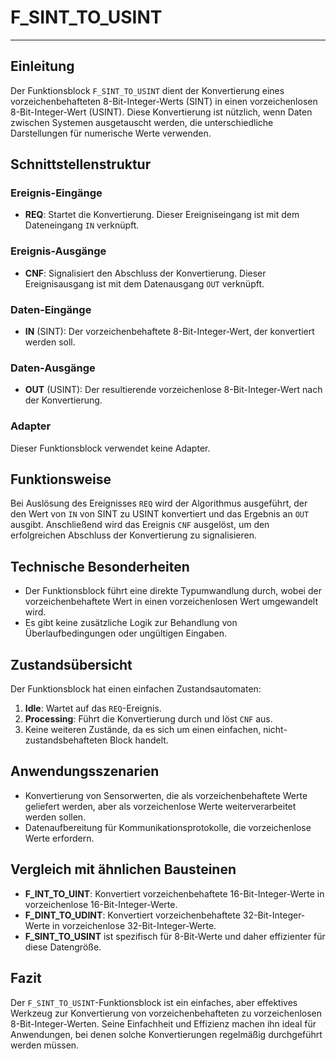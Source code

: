 # F_SINT_TO_USINT

* * * * * * * * * *
## Einleitung
Der Funktionsblock `F_SINT_TO_USINT` dient der Konvertierung eines vorzeichenbehafteten 8-Bit-Integer-Werts (SINT) in einen vorzeichenlosen 8-Bit-Integer-Wert (USINT). Diese Konvertierung ist nützlich, wenn Daten zwischen Systemen ausgetauscht werden, die unterschiedliche Darstellungen für numerische Werte verwenden.

## Schnittstellenstruktur

### **Ereignis-Eingänge**
- **REQ**: Startet die Konvertierung. Dieser Ereigniseingang ist mit dem Dateneingang `IN` verknüpft.

### **Ereignis-Ausgänge**
- **CNF**: Signalisiert den Abschluss der Konvertierung. Dieser Ereignisausgang ist mit dem Datenausgang `OUT` verknüpft.

### **Daten-Eingänge**
- **IN** (SINT): Der vorzeichenbehaftete 8-Bit-Integer-Wert, der konvertiert werden soll.

### **Daten-Ausgänge**
- **OUT** (USINT): Der resultierende vorzeichenlose 8-Bit-Integer-Wert nach der Konvertierung.

### **Adapter**
Dieser Funktionsblock verwendet keine Adapter.

## Funktionsweise
Bei Auslösung des Ereignisses `REQ` wird der Algorithmus ausgeführt, der den Wert von `IN` von SINT zu USINT konvertiert und das Ergebnis an `OUT` ausgibt. Anschließend wird das Ereignis `CNF` ausgelöst, um den erfolgreichen Abschluss der Konvertierung zu signalisieren.

## Technische Besonderheiten
- Der Funktionsblock führt eine direkte Typumwandlung durch, wobei der vorzeichenbehaftete Wert in einen vorzeichenlosen Wert umgewandelt wird.
- Es gibt keine zusätzliche Logik zur Behandlung von Überlaufbedingungen oder ungültigen Eingaben.

## Zustandsübersicht
Der Funktionsblock hat einen einfachen Zustandsautomaten:
1. **Idle**: Wartet auf das `REQ`-Ereignis.
2. **Processing**: Führt die Konvertierung durch und löst `CNF` aus.
3. Keine weiteren Zustände, da es sich um einen einfachen, nicht-zustandsbehafteten Block handelt.

## Anwendungsszenarien
- Konvertierung von Sensorwerten, die als vorzeichenbehaftete Werte geliefert werden, aber als vorzeichenlose Werte weiterverarbeitet werden sollen.
- Datenaufbereitung für Kommunikationsprotokolle, die vorzeichenlose Werte erfordern.

## Vergleich mit ähnlichen Bausteinen
- **F_INT_TO_UINT**: Konvertiert vorzeichenbehaftete 16-Bit-Integer-Werte in vorzeichenlose 16-Bit-Integer-Werte.
- **F_DINT_TO_UDINT**: Konvertiert vorzeichenbehaftete 32-Bit-Integer-Werte in vorzeichenlose 32-Bit-Integer-Werte.
- **F_SINT_TO_USINT** ist spezifisch für 8-Bit-Werte und daher effizienter für diese Datengröße.

## Fazit
Der `F_SINT_TO_USINT`-Funktionsblock ist ein einfaches, aber effektives Werkzeug zur Konvertierung von vorzeichenbehafteten zu vorzeichenlosen 8-Bit-Integer-Werten. Seine Einfachheit und Effizienz machen ihn ideal für Anwendungen, bei denen solche Konvertierungen regelmäßig durchgeführt werden müssen.